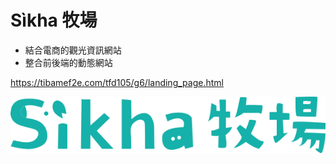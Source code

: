 # Sìkha 牧場
* 結合電商的觀光資訊網站
* 整合前後端的動態網站

<https://tibamef2e.com/tfd105/g6/landing_page.html> 

![image](https://github.com/rebeccahsu/Shika_farm/raw/master/src/img/logo_16B1AA.svg)

